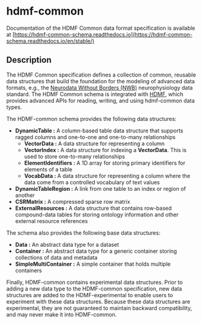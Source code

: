 # hdmf-common

Documentation of the HDMF Common data format specification is available at
[https://hdmf-common-schema.readthedocs.io](https://hdmf-common-schema.readthedocs.io/en/stable/)

## Description

The HDMF Common specification defines a collection of common, reusable data structures
that build the foundation for the modeling of advanced data formats, e.g., the
[Neurodata Without Borders (NWB)](https://www.nwb.org/)
neurophysiology data standard. The HDMF Common schema is integrated with [HDMF](https://github.com/hdmf-dev/hdmf),
which provides advanced APIs for reading, writing, and using hdmf-common data types.

The HDMF-common schema provides the following data structures:

- **DynamicTable :** A column-based table data structure that supports ragged columns and one-to-one and one-to-many relationships
  - **VectorData :** A data structure for representing a column
  - **VectorIndex :** A data structure for indexing a **VectorData**. This is used to store one-to-many relationships
  - **ElementIdentifiers :** A 1D array for storing primary identifiers for elements of a table
  - **VocabData :** A data structure for representing a column where the data come from a controlled vocabulary of text values
- **DynamicTableRegion :** A link from one table to an index or region of another
- **CSRMatrix :** A compressed sparse row matrix
- **ExternalResources :** A data structure that contains row-based compound-data tables for storing ontology information and
  other external resource references

The schema also provides the following base data structures:

- **Data :** An abstract data type for a dataset
- **Container :** An abstract data type for a generic container storing collections of data and metadata
- **SimpleMultiContainer :** A simple container that holds multiple containers

Finally, HDMF-common contains experimental data structures. Prior to adding a new data type to the HDMF-common specification,
new data structures are added to the HDMF-experimental to enable users to experiment with these data structures. Because
these data structures are experimental, they are not guaranteed to maintain backward compatibility, and may never make it into
HDMF-common.
